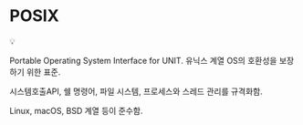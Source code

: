 # POSIX

<aside>
💡

Portable Operating System Interface for UNIT.
유닉스 계열 OS의 호환성을 보장하기 위한 표준.

시스템호출API, 쉘 명령어, 파일 시스템, 프로세스와 스레드 관리를 규격화함.

Linux, macOS, BSD 계열 등이 준수함.

</aside>